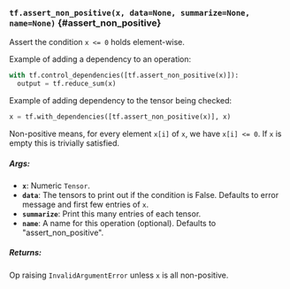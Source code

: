 ### `tf.assert_non_positive(x, data=None, summarize=None, name=None)` {#assert_non_positive}

Assert the condition `x <= 0` holds element-wise.

Example of adding a dependency to an operation:

```python
with tf.control_dependencies([tf.assert_non_positive(x)]):
  output = tf.reduce_sum(x)
```

Example of adding dependency to the tensor being checked:

```python
x = tf.with_dependencies([tf.assert_non_positive(x)], x)
```

Non-positive means, for every element `x[i]` of `x`, we have `x[i] <= 0`.
If `x` is empty this is trivially satisfied.

##### Args:


*  <b>`x`</b>: Numeric `Tensor`.
*  <b>`data`</b>: The tensors to print out if the condition is False.  Defaults to
    error message and first few entries of `x`.
*  <b>`summarize`</b>: Print this many entries of each tensor.
*  <b>`name`</b>: A name for this operation (optional).
    Defaults to "assert_non_positive".

##### Returns:

  Op raising `InvalidArgumentError` unless `x` is all non-positive.

